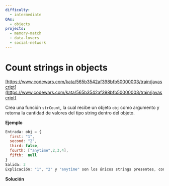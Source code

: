```yaml
---
difficulty:
  - intermediate
OAs:
  - objects
projects:
  - memory-match
  - data-lovers
  - social-network
---
```


# Count strings in objects

[https://www.codewars.com/kata/565b3542af398bfb50000003/train/javascript](https://www.codewars.com/kata/565b3542af398bfb50000003/train/javascript)

Crea una función `strCount`, la cual recibe un objeto `obj` como argumento y
retorna la cantidad de valores del tipo string dentro del objeto.

__Ejemplo__

```js
Entrada: obj = {
  first: "1",
  second: "2",
  third: false,
  fourth: ["anytime",2,3,4],
  fifth:  null
}
Salida: 3
Explicación: "1", "2" y "anytime" son los únicos strings presentes, contados dan 3
```
__Solución__
